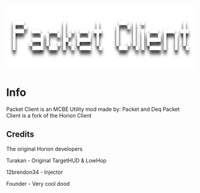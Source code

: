 <p align="center">
	<img width="755" height="175" src="assets/images/logo.png">
</p>

# Info
Packet Client is an MCBE Utility mod made by: Packet and Deq
Packet Client is a fork of the Horion Client


## Credits

The original Horion developers

Turakan - Original TargetHUD & LowHop

12brendon34 - Injector

Founder - Very cool dood
